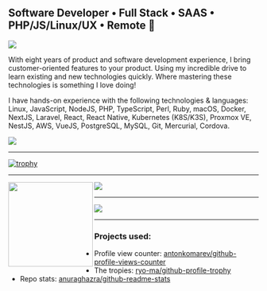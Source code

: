 ## Software Developer • Full Stack • SAAS • PHP/JS/Linux/UX • Remote 👋

<img src="https://cr-ss-service.azurewebsites.net/api/ScreenShot?widget=summary&username=ianwijma" />

With eight years of product and software development experience, I bring customer-oriented features to your product. Using my incredible drive to learn existing and new technologies quickly. Where mastering these technologies is something I love doing!

I have hands-on experience with the following technologies & languages: Linux, JavaScript, NodeJS, PHP, TypeScript, Perl, Ruby, macOS, Docker, NextJS, Laravel, React, React Native, Kubernetes (K8S/K3S), Proxmox VE, NestJS, AWS, VueJS, PostgreSQL, MySQL, Git, Mercurial, Cordova.

![](https://komarev.com/ghpvc/?username=ianwijma&color=blueviolet)

---


[![trophy](https://github-profile-trophy.vercel.app/?username=ianwijma&theme=darkhub&no-frame=true)](https://github.com/ianwijma)

---

<div>
  <a href="https://github.com/ianwijma">
    <img height="170" align="left" src="https://github-readme-stats.vercel.app/api?username=ianwijma&include_all_commits=true&show_icons=true&theme=dark&hide_border=true" />
  <a/>
  <a href="https://github.com/ianwijma">
    <img src="https://github-readme-stats.vercel.app/api/top-langs/?username=ianwijma&layout=compact&show_icons=true&theme=dark&hide_border=true" />
  <a/>
</div>

---
   
<img src="https://cr-skills-chart-widget.azurewebsites.net/api/api?username=ianwijma&branding=false&height=250&bg=ffffff" />
    
---
    
### Projects used:
    
- Profile view counter: [antonkomarev/github-profile-views-counter](https://github.com/antonkomarev/github-profile-views-counter)
- The tropies: [ryo-ma/github-profile-trophy](https://github.com/ryo-ma/github-profile-trophy)
- Repo stats: [anuraghazra/github-readme-stats](https://github.com/anuraghazra/github-readme-stats)
    
    
